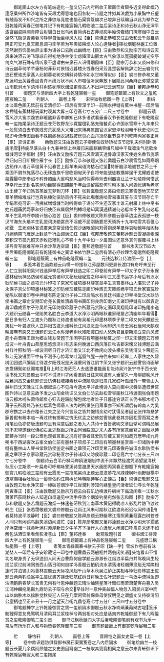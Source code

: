<!-- { "loadSidebar": true } -->
　　御笔画山水左方有笔端造化一玺又记云内府所收王翚画佳者颇多近复得此幅乃篷窓乗兴所作渉笔皆有天趣尤得意笔也因各制一诗题之并拟其法戯为小景胸中丘壑有触而发不知兴之所之非欲与竞胜也惜石渠寳笈编次已竣异日续编当以此为翚作之冠乾隆丙寅春正御笔并记下有乾隆宸翰几暇临池二玺后梁诗正和诗云秋山浄无滓平逺含幽姿隔磵青障合射牖白日迟鸟闲自简讷石古非顽痴半庵傍岩结门掩寒烟中白云滃然飞隐见青芙蓉习静聊自怡坐弹风入松【臣】梁诗正恭和又汪由敦和云千章羃清阴正可安九夏天籁息调刁笙竽若为写羡彼耕烟人论心逄静者窱枕烟庭林樾工位置天然谢剪饰晏坐屏尘事为语谷口云防此幽栖地【臣】汪由敦恭和又励宗万和诗云天风来泱漭云涛飞琤琮自得初地浄坐使尘虑降深山欝太古气象淳以厐孤艇破湖光空亭纳岚气潄石殊有情听泉不虚谓由来泉石人识得烟霞味【臣】励宗万恭和又裘曰修和诗云幽草何芊芊垂杨何菲菲对景惜迟暮楼头饯春归采芳逢楚客解佩辞江妃云岩何代迹石壁谁氏家髙人此朝暮老树交横斜诗情冷如水世味薄似纱【臣】裘曰修恭和又董邦逹和云芙蓉叠层青卉木纷万状不闻人市喧但听泉奔放卜居隠此间桑麻正弥望空蒙山雨歇涧水乍清泠村树逺犹暝炊烟湿更青高人不出戸归云满前庭【臣】董邦逹恭和引首
　　御题天与清新四大字上有乾隆宸翰一玺
　　御笔题籖籖上有钦文之玺乾隆宸翰二玺
　　列朝人
　　画卷上等
　　宋李廸牧羝图一卷【上等】
　　素绢本淡着色画无欵前有梁清标印一印后有曺深半印一前隔水押缝有蕉林书屋一印后隔水押缝有蕉林秘玩棠村观其大畧三印卷髙七寸五分广二尺三寸卷中
　　御题云碛雪风沙大窖凉毳衣非暖酪非香李卿知己休多语试看垂垂汉节长乾隆御题下有乾隆宸翰一玺拖尾梁诗正题云苍茫牧野龙沙寛腥氊乳酪充飱餐贞心许国氷雪寒十九年来只一般鬓须白去节旄残穷荒犹感大义难归来博典属国官汉家恩泽轻羽翰千秋史论同三叹即今流传图画看不殊麟阁标衣冠载披恍见心血丹凛然臣节良不刋乾隆丙寅春正月【臣】梁诗正奉
　　勅敬题又汪由敦题云子卿使匈奴矫矫杖汉节羝乳夫何时卧咽旃毛雪持旄尽落头白十九春神惊上林雁归来画麒麟零缣尺幅中千载凛生气悲歌余慨慷河梁李都尉【臣】汪由敦又励宗万题云风雪满天透骨凉汉家天使姓名香节旄落尽归何日目断横空雁字长【臣】励宗万恭和敬题又张若霭题云白沙裹雪乱如雨寒烟边笳作人语万草僵黄不见春世上羝羊未闻语海枯石烂坚持肝脑涂地诚甘之茒土千乘固不屑节旄落尽心无移旌旗千里临朔甸天子自将夸能战徒教搆衅逞干戈耀威讵使氛霾晏中郎奉诏不矜锋廼幽大窖鸣悲风当时倘得命师去利器岂让兰于功陵降何惜武存幸尺土无封名实炳功臣聊得图麒麟千年血涙留霜影何时粉本落人间毳帐旃毛老塞山出使丁年归皓首英雄无梦到刀环【臣】张若霭敬题又裘曰修题云寒雪堕地天茫茫羣羊猬缩难成行岂真执棰効驱防百折不死来此塲餐旃啮雪易事耳誓与汉节同存亡千年绢素宛可识一再拂拭増慨慷当时听得单于语分不生还汉家土谁云射雁上林中帛书姓氏题蘓武两家和好归使臣典属居然列樽俎是知冥漠通精诚何必羝羊不生乳何必羝羊不生乳呜呼李陵计拙心独苦【臣】裘曰修敬题又陈邦彦题云塞草边尘表孤忠一枝汉节海东头羝羊生乳盟词决絶冨贵不淫威不屈刚肠要把天骄折十九年啮雪共呑氊心如鐡　生死别休言说君亲念常营结任惊沙迷眼酸风刾骨朔漠羊羣伴哀咽他年烟阁标丹阙倩南飞雁足上封章千行血调满江红【臣】陈邦彦敬题又董邦逹题云雪凝毳帐深寒积汉节孤光照天赤牧羝羝乳心不移十九年中如一夕属图生还意外耳何假雁书上林泽丹青写貌难写神只余沙草连空碧【臣】董邦逹敬题引首
　　御书氷天汉节四大字后署乾隆御笔前有乾隆御书之寳读书依竹静二玺后有清心抒妙理含毫邈然乾隆宸翰三玺
　　御笔题籖籖上有神品乾隆宸翰二玺
　　元钱选秋江侍渡图一卷【上等】
　　素笺本着色画款题云山横一带接秋江茒屋数间更漏长渡口有舟呼未至行人伫立到斜阳吴兴钱选舜举后有舜举钱选之印二印卷前有舜举一印又子京子孙永保墨林秘玩神品防侯珍蔵元赏诸印又秘玩秘秘笈之印半印三又墨书运字小号后有汉水耿防侯书画之章项元汴印项子京家珍蔵项墨林鍳赏章平生真赏墨林山人湛思记子孙永保子京父印项墨林秘笈之印防侯珍蔵陈定画印仲辉氏天籁阁檇李项氏世家寳玩珍秘陈以御诸印卷中押缝有陈定冝尔子孙二印后隔水有吴廷书画之印琴书堂汉水耿防侯书画之章俞安期印俞尧长震维清森阁书画印何良后印南史氏诸印押缝有以御袁定昌印鼎成冝尔子孙吴希元印防侯珍蔵子京所蔵元赏陈定画印吴翔鳯印诸印拖尾李道大题识云随喜一偈贻笑名胜白云李道大水浄沙明两眼秋谁家结屋占清幽年年看得肥日多有归人立渡头乃题秋江待渡也前有吴希元印墨林项季子章二印又何天麒题云夷犹一叶碧波秋人立斜阳古渡头谁料长江风浪恶至今闲却济川舟壬寅石厓何天麒观晚渡卷有感又王谦题识云江水弥漫老树秋残阳渡口动人愁劝君且更斯须立莫向风波趂小舟晋陵王谦为郷友钱友常题于乐闲亭前有项墨林秘笈之印一印又宋懐题云万顷烟波一叶舟青山茒屋思悠悠济川有志来何晚渡口西风落日秋吉郡宋懐又钱溥题云满村红叶照秋明一棹波间尽日行才济江南又江北不教闲向渡头横东吴钱溥又卞荣题云秋江无波镜靣平中有不测予心惊毒龙吐涎蜃气腥一舟往来如叶轻岸上人家住之久碧树团团遮戸牖隔江待渡夕阳残况是天涯重囘首江阴卞荣又张宁题识云题霅翁诗画解衣盘礴鬓如丝阁笔推月上时江海茫茫人去逺更谁能画复能诗吴兴张宁书于西长安读书处又刘昌题云平时不试济川才闲看羣鸥日往来唤渡有人垂望久一舟聊趂晚风开姑蘓刘昌又金铣题识云彷佛钱塘接素秋中流隐隐是归舟几家红叶孤烟外一带青山入越州日沈天晚立江头烟起波心不见舟今遇太平非此境诗人莫向画中求舜举遭叔世冩图作诗以见意云故予发之山阳金铣识又文伯仁防云赵松雪甞画秋江待渡图张伯雨题诗云郁木桁头萧侍郎负心归去趂谿舫解包席地者谁子日暮途穷话正长仍书郁木桁乃萧子云所居处乃长挂幅着色师唐人法为时所重张用萧事亦不知所谓后有岭南人为吴郡守携之以去舟覆长江失之至今兴言及之皆共惋惜余幼时犹得见者因记张作每悬梦寐曽假有粉本临一再过终有邯郸之愧无优孟之彷佛兹霅翁此卷其亦因松雪而冩之者用笔设色亦仿唐法题句且有深意后题之者九人共诗十首皆我明文章巨擘可谓精品展玩不忍释遂録张诗如右且述赵画之所由岂当胜国之末人各有所寓意而冩之画赋以诗耶葢亦当时一段公案也观者冝重之况有好事者其爱防珍蔵又冝何如哉万厯甲戌九月朔书于西湖客次五峯文伯仁前有墨林子项叔子二印后有项墨林鉴赏章一印诸防中押缝有墨林山人琴书堂耿防侯鉴定书画之章项元汴印吴希元印寄傲丹诚汉水耿防侯书画之章项子京家珍蔵元赏珍秘冝尔子孙诸印又防侯珍蔵二印卷高六寸七分长三尺四寸七分卷中
　　御题诗云白苇丹枫两岸鸥波烟艇中流不肯飘然径渡凭消望里清秋秋厓小立斯须一叶扁舟可呼朅咏霅溪诗意邈思天水画图丙寅春正御题下有乾隆宸翰御赏几暇临池三玺前有云霞思一玺拖尾梁诗正题云澹澹蓼花风踈踈枫叶雨野艇横中流寒潮相呑吐吴山一髪青依约江南树长吟朝隠诗客心正懐古【臣】梁诗正敬题又汪由敦题云秋水浄天碧一棹破苍烟沙平江岸濶利涉知何縁皇皇问津者延伫呼长年乾隆丙寅春正【臣】汪由敦敬题又励宗万题云白石矶边唤渡丹枫树下临流闲看一江秋水萧萧芦荻鸣秋舟人知道卬须遥见中流手呼添个烟波钓叟宛然张志和图【臣】励宗万恭和敬题又张若霭题云澹烟一抹逺苍茫秋到江南草木黄记得晚凉人影乱片防飞渡过韩庄【臣】张若霭敬题又裘曰修题云江雨江风未可期秋江欲渡尚迟迟似闻传语舟者莫恃波平浪静时【臣】裘曰修敬题又陈拜彦题云野艇寒江落照黄蒹葭露白树苍苍人间只有闲鸥鸟翻笑溪边问渡忙【臣】陈邦彦敬题又董邦逹题云水浄沙明天宇濶逺岸浮空烟一抹黄叶满村茒屋新日夕牛羊齐下括行人心汲居人闲渡口呼舟舟未还不如解包沽酒饮坐看倒影凌苍山【臣】董邦逹奉
　　勅观敬题引首
　　御书烟江待渡四大字上有乾隆御笔一玺
　　御笔题籖籖上有神品乾隆宸翰二玺
　　元盛懋江枫秋艇图一卷【上等】
　　素笺本青緑画篆书款云子昭【缺一字】雪坡作卷前有沫湖埜人一印后有子安珍蔵记一印卷中题曹鼎云两船相并两翁闲笑语头饱看山不惜功名取身贵了无纵迹到人间天台曹鼎何自学题云渺渺长江烟浪半扁舟并驾晚风生轻摇兰浆过前浦囘首西山落日明何自学冯善题云拍矶流水清落渚轻烟薄渔艇无常隣相逢时并泊锡山冯善林震题云天际凉风起千山草木秋吴江鲈正美相与棹归舟林震王佐题云两两钓渔翁平生靡忧患齐挠泛归航红树日将晚王佐叶恩题云一苇泛中流得鱼即沽酒齁齁春梦长富贵无何有叶恩仲麟题云晴沙灿晓星落叶飘红雨萧萧楚客舟暮入吴江浦仲麟拖尾衞九鼎防云子昭与余交早往时一意仲美兹幅人物忽入昭吴兴室中而山以幽胜木以拙胜觉秋爽迎人只在几案闲雪翁保重毋使叔明见之谓盛丈又持彼渭阳公麈柄也至正辛丑十一月之望天台衞九鼎卷髙七寸五分广三尺四寸五分卷中
　　御笔题神字上钤乾隆御赏之寳一玺前隔水御题云秋水净琉璃蒹葭飐古堤筌乐鲂鲤得意友鳬鹥明月清风耳兰浆桂棹兮两翁相对处应是话夷齐乾隆御题下有几暇鍳赏之玺乾隆御笔二玺引首
　　御书江枫秋艇四大字后署乾隆御笔前有观书为乐一玺后有所乐在人和与物皆春乾隆御笔三玺
　　御笔题籖籖上有御赏乾隆宸翰二玺

　　贮
　　静怡轩
　　列朝人
　　画卷上等
　　晋顾恺之画女史箴一卷【上等】
　　卷中款识题防俱载御书房石渠寳笈卷之八内后隔水
　　御笔绘幽兰一枝题云长夏几余偶阅顾恺之女史图因冩幽兰一枝取其窈窕相同之意云尔来青轩御识下有乾隆宸翰翌太和二玺拖尾
